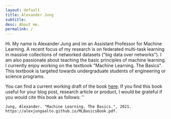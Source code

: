 ```yaml
---
layout: default
title: Alexander Jung
subtitle:
desc: About me.
permalink: /
---
```


<p>
Hi. My name is Alexander Jung and im an Assistant Professor for Machine Learning. A recent focus of my research is on federated multi-task learning in massive collections of networked datasets ("big data over networks"). I am also passionate about teaching the basic principles of machine learning. I currently enjoy working on the textbook "Machine Learning. The Basics". This textbook is targeted towards undergraduate students of engineering or science programs. 
</p>

<p>
You can find a current working draft of the book <a href="https://alexjungaalto.github.io/MLBasicsBook.pdf">here</a>. If you find this book useful for your blog post, research article or product, I would be grateful if you would cite this book as follows: ''

<pre><code class="language-html">Jung, Alexander. "Machine Learning. The Basics.", 2021. https://alexjungaalto.github.io/MLBasicsBook.pdf.</code></pre> 
</p>
